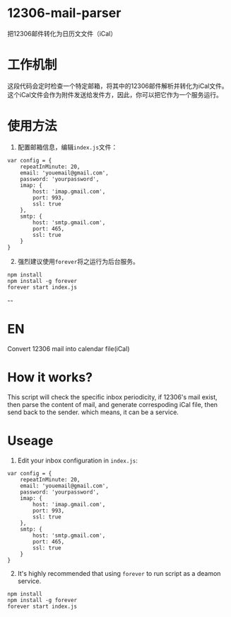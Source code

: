 # 12306-mail-parser
把12306邮件转化为日历文文件（iCal）
# 工作机制
这段代码会定时检查一个特定邮箱，将其中的12306邮件解析并转化为iCal文件。这个iCal文件会作为附件发送给发件方，因此，你可以把它作为一个服务运行。
# 使用方法
1. 配置邮箱信息，编辑`index.js`文件：
```
var config = {
    repeatInMinute: 20,
    email: 'youemail@gmail.com',
    password: 'yourpassword',
    imap: {
        host: 'imap.gmail.com',
        port: 993,
        ssl: true
    },
    smtp: {
        host: 'smtp.gmail.com',
        port: 465,
        ssl: true
    }
}
```

2. 强烈建议使用`forever`将之运行为后台服务。
```
npm install
npm install -g forever
forever start index.js
```
--
# EN
Convert 12306 mail into calendar file(iCal)

# How it works?
This script will check the specific inbox periodicity, if 12306's mail exist, then parse the content of mail, and generate correspoding iCal file, then send back to the sender. which means, it can be a service.

# Useage
1. Edit your inbox configuration in `index.js`:
```
var config = {
    repeatInMinute: 20,
    email: 'youemail@gmail.com',
    password: 'yourpassword',
    imap: {
        host: 'imap.gmail.com',
        port: 993,
        ssl: true
    },
    smtp: {
        host: 'smtp.gmail.com',
        port: 465,
        ssl: true
    }
}
```
2. It's highly recommended that using `forever` to run script as a deamon service.
```
npm install
npm install -g forever
forever start index.js
```
